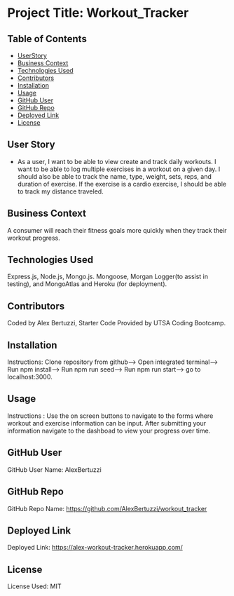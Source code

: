 
  # Project Title: Workout_Tracker

  ## Table of Contents
  * [UserStory](#userStory)
  * [Business Context](#busnessContext)
  * [Technologies Used](#technologies)
  * [Contributors](#contributors)
  * [Installation](#install)
  * [Usage](#usage)
  * [GitHub User](#github)
  * [GitHub Repo](#repo)
  * [Deployed Link](#deployedLink)
  * [License](#license)

## User Story

* As a user, I want to be able to view create and track daily workouts. I want to be able to log multiple exercises in a workout on a given day. I should also be able to track the name, type, weight, sets, reps, and duration of exercise. If the exercise is a cardio exercise, I should be able to track my distance traveled.

## Business Context

A consumer will reach their fitness goals more quickly when they track their workout progress.

  ## Technologies Used
  Express.js, Node.js, Mongo.js. Mongoose, Morgan Logger(to assist in testing), and MongoAtlas and Heroku (for deployment).

  ## Contributors
  Coded by Alex Bertuzzi, Starter Code Provided by UTSA Coding Bootcamp.

  ## Installation
  Instructions: Clone repository from github--> Open integrated terminal--> Run npm install--> Run npm run seed--> Run npm run start--> go to localhost:3000.

  ## Usage
  Instructions : Use the on screen buttons to navigate to the forms where workout and exercise information can be input. After submitting your information navigate to the dashboad to view your progress over time.

  ## GitHub User
  GitHub User Name: AlexBertuzzi

  ## GitHub Repo
  GitHub Repo Name: https://github.com/AlexBertuzzi/workout_tracker

  ## Deployed Link
  Deployed Link: https://alex-workout-tracker.herokuapp.com/

  ## License
  License Used: MIT
